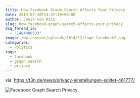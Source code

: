 ```yaml
---
title: How Facebook Graph Search Affects Your Privacy
date: 2013-07-10T14:47:19+00:00
author: Janik von Rotz
slug: how-facebook-graph-search-affects-your-privacy
dsq_thread_id:
  - "1484480533"
image: /wp-content/uploads/2014/12/logo-facebook2.png
categories:
  - Politics
tags:
  - facebook
  - graph search
  - privacy
---
```

via: <a href="https://t3n.de/news/privacy-einstellungen-solltet-461777/">https://t3n.de/news/privacy-einstellungen-solltet-461777/</a>

<!--more-->

![Facebook Graph Search Privacy](/wp-content/uploads/2013/07/Facebook-Graph-Search-916x2908.png)